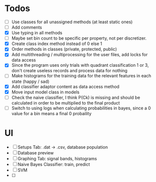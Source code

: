 # Todos

- [ ] Use classes for all unassigned methods (at least static ones)
- [ ] Add comments
- [X] Use typing in all methods
- [ ] Maybe set bin count to be specific per property, not per discretizer.
- [X] Create class index method instead of 0 else 1
- [X] Order methods in classes (private, protected, public)
- [X] Add multithreading / multiprocessing for the user files, add locks for data access
- [X] Since the program uses only trials with quadrant classification 1 or 3, don't create useless records and process data for nothing
- [ ] Make histograms for the training data for the relevant features in each state (happy / sad)
- [X] Add classifier adaptor content as data access method
- [X] Move input model class in models
- [ ] Check the naive classifier, I think P(Ck) is missing and should be calculated in order to be multiplied to the final product
- [ ] Switch to using logs when calculating probabilities in bayes, since a 0 value for a bin means a final 0 probaility

# UI 

- [ ] Setups Tab: .dat -> .csv, database population
- [ ] Database preview 
- [ ] Graphing Tab: signal bands, histograms
- [ ] Naive Bayes Classifier: train, predict
- [ ] SVM
- [ ] 
